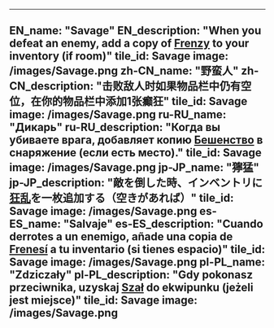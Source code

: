 ---

EN_name: "Savage"
EN_description: "When you defeat an enemy, add a copy of <a href = '../en/abilities#Frenzy'>Frenzy</a> to your inventory (if room)"
tile_id: Savage
image: /images/Savage.png
zh-CN_name: "野蛮人"
zh-CN_description: "击败敌人时如果物品栏中仍有空位，在你的物品栏中添加1张癫狂"
tile_id: Savage
image: /images/Savage.png
ru-RU_name: "Дикарь"
ru-RU_description: "Когда вы убиваете врага, добавляет копию <a href = '../ru_ru/abilities#Frenzy'>Бешенство</a> в снаряжение (если есть место)."
tile_id: Savage
image: /images/Savage.png
jp-JP_name: "獰猛"
jp-JP_description: "敵を倒した時、インベントリに<a href = '../jp_jp/abilities#Frenzy'>狂乱</a>を一枚追加する（空きがあれば）"
tile_id: Savage
image: /images/Savage.png
es-ES_name: "Salvaje"
es-ES_description: "Cuando derrotes a un enemigo, añade una copia de <a href = '../es_es/abilities#Frenzy'>Frenesí</a> a tu inventario (si tienes espacio)"
tile_id: Savage
image: /images/Savage.png
pl-PL_name: "Zdziczały"
pl-PL_description: "Gdy pokonasz przeciwnika, uzyskaj <a href = '../pl_pl/abilities#Frenzy'>Szał</a> do ekwipunku (jeżeli jest miejsce)"
tile_id: Savage
image: /images/Savage.png
---